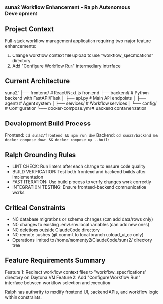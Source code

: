 
### suna2 Workflow Enhancement - Ralph Autonomous Development
## Project Context
Full-stack workflow management application requiring two major feature enhancements:
1. Change workflow context file upload to use "workflow_specifications" directory
2. Add "Configure Workflow Run" intermediary interface
## Current Architecture
suna2/
├── frontend/          # React/Next.js frontend
├── backend/           # Python backend with FastAPI/Flask
│   ├── api.py        # Main API endpoints
│   ├── agent/        # Agent system
│   ├── services/     # Workflow services
│   └── config/       # Configuration
└── docker-compose.yml # Backend containerization
## Development Build Process
Frontend: `cd suna2/frontend && npm run dev`
Backend: `cd suna2/backend && docker compose down && docker compose up --build`

## Ralph Grounding Rules
- LINT CHECK: Run linters after each change to ensure code quality
- BUILD VERIFICATION: Test both frontend and backend builds after implementation
- FAST ITERATION: Use build process to verify changes work correctly
- INTEGRATION TESTING: Ensure frontend-backend communication works

## Critical Constraints
- NO database migrations or schema changes (can add data/rows only)
- NO changes to existing .env/.env.local variables (can add new ones)
- NO deletions outside ClaudeCode directory
- NO remote pushes (git commit to local branch upload_ui_cc only)
- Operations limited to /home/momenty2/ClaudeCode/suna2/ directory tree

## Feature Requirements Summary
Feature 1: Redirect workflow context files to "workflow_specifications" directory on Daytona VM
Feature 2: Add "Configure Workflow Run" interface between workflow selection and execution

Ralph has authority to modify frontend UI, backend APIs, and workflow logic within constraints.




